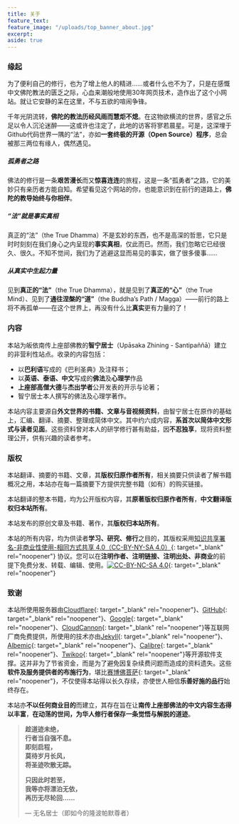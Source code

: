```yaml
---
title: 关于
feature_text: 
feature_image: "/uploads/top_banner_about.jpg"
excerpt: 
aside: true
---
```


### **缘起**

为了便利自己的修行，也为了增上他人的精进……或者什么也不为了，只是在感慨中文佛陀教法的匮乏之际，心血来潮般地使用30年网页技术，造作出了这个小网站。就让它安静的呆在这里，不与五欲的喧闹争锋。

千年光阴流转，**佛陀的教法历经风雨而慧炬不熄**。在这物欲横流的世界，感官之乐足以令人沉沦迷醉——这或许也注定了，此地的访客将寥若晨星。可是，这深埋于Github代码世界一隅的“法”，亦如**一套终极的开源（Open Source）程序**，总会被那三两位有缘人，偶然遇见。

##### **孤勇者之路**

佛法的修行是一条**艰苦漫长**而又**惊喜连连**的旅程，这是一条“孤勇者”之路，它的美妙只有亲历者方能自知。希望看见这个网站的你，也能意识到在前行的道路上，**佛陀的教导始终与你相伴**。

##### **“法”就是事实真相**

真正的“法”（the True Dhamma）不是玄妙的东西，也不是高深的哲思，它只是时时刻刻在我们身心之内呈现的**事实真相**，仅此而已。然而，我们忽略它已经很久、很久。不知不觉间，我们为了逃避这显而易见的事实，做了很多傻事……

##### **从真实中生起力量**

见到**真正的“法”**（the True Dhamma），就是见到了**真正的“心”**（the True Mind）、见到了**通往涅槃的“道”**（the Buddha’s Path / Magga）——前行的路上将不再孤单——在这个世界上，再没有什么比**真实**更有力量的了！

### **内容**

本站为皈依南传上座部佛教的**智宁居士**（Upāsaka Zhining - Santipaññā）建立的非营利性站点。收录的内容包括：

* 以**巴利语**写成的《巴利圣典》及注释书；
* 以**英语、泰语、中文**写成的**佛法**及**心理学**作品
* **上座部高僧大德**与**杰出学者**公开发表的开示与论著；
* 智宁居士本人撰写的佛法及心理学著作。

本站内容主要源自**外文世界的书籍、文章与音视频资料**，由智宁居士在原作的基础上，汇编、翻译、摘要、整理成简体中文。其中约六成内容，**系首次以简体中文形式与读者见面**。这些资料曾对本人的研学修行甚有助益，因**不忍独享**，现将资料整理公开，供有兴趣的读者参考。

### **版权**

本站翻译、摘要的书籍、文章，其**版权归原作者所有**，相关摘要只供读者了解书籍概况之用，本站亦在每一篇摘要下方提供完整书籍（如有）的购买链接。

本站翻译的整本书籍，均为公开版权内容，其**原著版权归原作者所有**，**中文翻译版权归本站所有**。

本站发布的原创文章及书籍、著作，其**版权归本站所有**。

本站的所有内容，均为供读者**学习、研究、修行**之目的，其版权采用[知识共享署名-非商业性使用-相同方式共享 4.0（CC-BY-NY-SA 4.0）](https://creativecommons.org/licenses/by-nc-sa/4.0/deed.zh-hans){: target="_blank" rel="noopener"} 协议。您可以在**注明作者、注明链接、注明出处、非商业**的前提下免费分发、转载、编辑、使用。[![CC-BY-NC-SA 4.0](https://licensebuttons.net/l/by-nc-sa/4.0/88x31.png)](https://creativecommons.org/licenses/by-nc-sa/4.0/deed.zh-hans){: target="_blank" rel="noopener"}

### 致谢

本站所使用服务器由[Cloudflare](https://www.cloudflare.com/){: target="_blank" rel="noopener"}、[GitHub](https://github.com/){: target="_blank" rel="noopener"}、[Google](https://gemini.google.com){: target="_blank" rel="noopener"}、[CloudCannon](https://cloudcannon.com){: target="_blank" rel="noopener"}等互联网厂商免费提供，所使用的技术亦由[Jekyll](https://jekyllrb.com/){: target="_blank" rel="noopener"}、[Albemic](https://alembic.darn.es/){: target="_blank" rel="noopener"}、[Calibre](https://calibre-ebook.com/){: target="_blank" rel="noopener"}、[Twikoo](https://twikoo.js.org/){: target="_blank" rel="noopener"}等开源软件支撑。这并非为了节省资金，而是为了避免因复杂续费问题而造成的资料遗失。这些**软件及服务提供者的布施行为**，堪比[赛博佛菩萨](https://zhuanlan.zhihu.com/p/690622926){: target="_blank" rel="noopener"}，不仅使得本站得以长久存续，亦使世人相信**乐善好施的品行**始终存在。

本站亦**不以任何商业目的**而建立，其存在旨在让**南传上座部佛法的中文内容生态得以丰富**，**在动荡的世间，为华人修行者保存一条觉悟与解脱的道迹**。

> **趁道迹未绝，<br>行者当自强不息。<br>即刻启程，<br>莫待岁月长风，<br>将圣迹吹散无踪。**
>
> **只因此时若至，<br>我等亦将漂泊无依，<br>再历无尽轮回……**
>
> — 无名居士（即如今的隆波帕默尊者）

&nbsp;